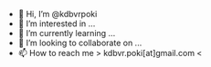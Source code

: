- 👋 Hi, I’m @kdbvrpoki
- 👀 I’m interested in ...
- 🌱 I’m currently learning ...
- 💞️ I’m looking to collaborate on ...
- 📫 How to reach me > kdbvr.poki[at]gmail.com <

<!---
kdbvrpoki/kdbvrpoki is a ✨ special ✨ repository because its `README.md` (this file) appears on your GitHub profile.
You can click the Preview link to take a look at your changes.
--->
